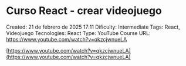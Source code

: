 # Curso React - crear videojuego

Created: 21 de febrero de 2025 17:11
Dificulty: Intermediate
Tags: React, Videojuego
Tecnologies: React
Type: YouTube Course
URL: https://www.youtube.com/watch?v=qkzcjwnueLA

[https://www.youtube.com/watch?v=qkzcjwnueLA](https://www.youtube.com/watch?v=qkzcjwnueLA)